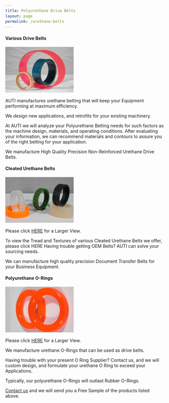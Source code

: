```yaml
---
title: Polyurethane Drive Belts
layout: page
permalink: /urethane-belts
---
```



#### Various Drive Belts

![various urethane drive belts](/img/ALL3.jpg)

AUTI manufactures urethane belting that will keep your Equipment performing at maximum efficiency.

We design new applications, and retrofits for your existing machinery.

At AUTI we will analyze your Polyurethane Belting needs for such factors as the machine design, materials, and operating conditions. After evaluating your information, we can recommend materials and contours to assure you of the right belting for your application.

We manufacture High Quality Precision Non-Reinforced Urethane Drive Belts.

#### Cleated Urethane Belts
![Urethane Cleated Belts](/img/tread3.jpg)

Please click [HERE](/img/tread6.jpg) for a Larger View.

To view the Tread and Textures of various Cleated Urethane Belts we offer, please click HERE
Having trouble getting OEM Belts? AUTI can solve your sourcing needs.

We can manufacture high quality precision Document Transfer Belts for your Business Equipment.

#### Polyurethane O-Rings

![Polyurethane O-Rings](/img/orings3.jpg) 

Please click [HERE](/img/orings6.jpg) for a Larger View.

We manufacture urethane O-Rings that can be used as drive belts.

Having trouble with your present O Ring Supplier? Contact us, and we will custom design, and formulate your urethane O Ring to exceed your Applications.

Typically, our polyurethane O-Rings will outlast Rubber O-Rings.

[Contact us](/contact-us) and we will send you a Free Sample of the products listed above.